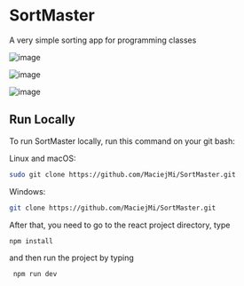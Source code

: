 # SortMaster

A very simple sorting app for programming classes

![image](https://github.com/MaciejMi/SortMaster/assets/107648916/c435cf43-1c64-4b84-b30c-ecb10e56732e)

![image](https://github.com/MaciejMi/SortMaster/assets/107648916/2f024280-579d-4971-9a62-470cd58d508c)

![image](https://github.com/MaciejMi/SortMaster/assets/107648916/4422573c-0b76-4c54-a4af-7b8adebad5c5)

## Run Locally

To run SortMaster locally, run this command on your git bash:

Linux and macOS:

```bash
sudo git clone https://github.com/MaciejMi/SortMaster.git
```

Windows:

```bash
git clone https://github.com/MaciejMi/SortMaster.git
```

After that, you need to go to the react project directory, type 
```bash
npm install
```
and then run the project by typing
```bash
 npm run dev
```

